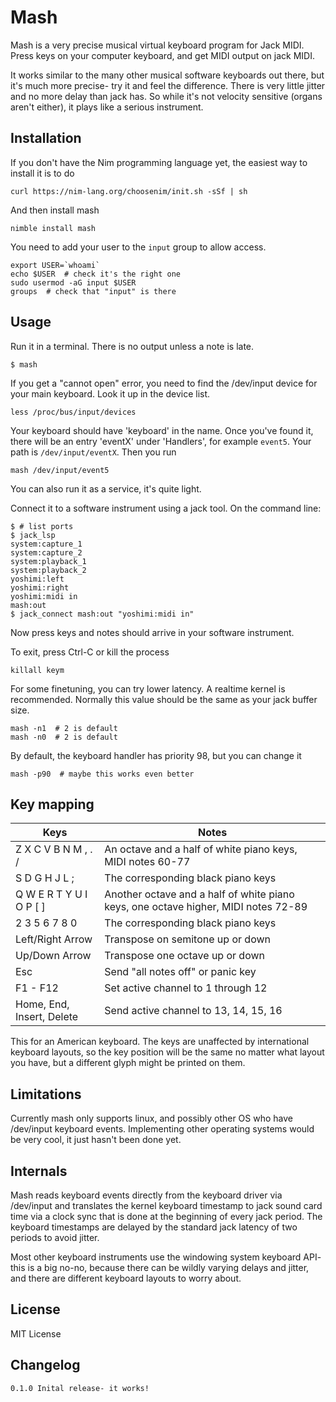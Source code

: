 Mash
====

Mash is a very precise musical virtual keyboard program for Jack MIDI. Press keys on your computer keyboard, and get MIDI output on jack MIDI.

It works similar to the many other musical software keyboards out there, but it's much more precise- try it and feel the difference. There is very little jitter and no more delay than jack has. So while it's not velocity sensitive (organs aren't either), it plays like a serious instrument.

Installation
------------

If you don't have the Nim programming language yet, the easiest way to install it is to do

```
curl https://nim-lang.org/choosenim/init.sh -sSf | sh
```

And then install mash

```
nimble install mash
```

You need to add your user to the `input` group to allow access.

```
export USER=`whoami`
echo $USER  # check it's the right one
sudo usermod -aG input $USER
groups  # check that "input" is there
```

Usage
-----

Run it in a terminal. There is no output unless a note is late.

```
$ mash
```

If you get a "cannot open" error, you need to find the /dev/input device for
your main keyboard. Look it up in the device list.

```
less /proc/bus/input/devices
```

Your keyboard should have 'keyboard' in the name. Once you've found it, there will be an entry 'eventX' under 'Handlers', for example `event5`. Your path is `/dev/input/eventX`. Then you run

```
mash /dev/input/event5
```

You can also run it as a service, it's quite light.

Connect it to a software instrument using a jack tool. On the command line:

```
$ # list ports
$ jack_lsp
system:capture_1
system:capture_2
system:playback_1
system:playback_2
yoshimi:left
yoshimi:right
yoshimi:midi in
mash:out
$ jack_connect mash:out "yoshimi:midi in"

```

Now press keys and notes should arrive in your software instrument.

To exit, press Ctrl-C or kill the process

```
killall keym
```

For some finetuning, you can try lower latency. A realtime kernel is recommended. Normally this value should be the same as your jack buffer size.

```
mash -n1  # 2 is default
mash -n0  # 2 is default
```

By default, the keyboard handler has priority 98, but you can change it

```
mash -p90  # maybe this works even better
```

Key mapping
-----------

| Keys | Notes |
| - | - |
| Z X C V B N M , . / | An octave and a half of white piano keys, MIDI notes 60-77  |
| S D G H J L ; | The corresponding black piano keys  |
| Q W E R T Y U I O P [ ] | Another octave and a half of white piano keys, one octave higher, MIDI notes 72-89  |
| 2 3 5 6 7 8 0 | The corresponding black piano keys  |
| Left/Right Arrow | Transpose on semitone up or down |
| Up/Down Arrow | Transpose one octave up or down |
| Esc | Send "all notes off" or panic key |
| F1 - F12 | Set active channel to 1 through 12 |
| Home, End, Insert, Delete | Send active channel to 13, 14, 15, 16 |

This for an American keyboard. The keys are unaffected by international keyboard layouts, so the key position will be the same no matter what layout you have, but a different glyph might be printed on them.

Limitations
-----------

Currently mash only supports linux, and possibly other OS who have /dev/input keyboard events. Implementing other operating systems would be very cool, it just hasn't been done yet.

Internals
---------

Mash reads keyboard events directly from the keyboard driver via /dev/input and translates the kernel keyboard timestamp to jack sound card time via a clock sync that is done at the beginning of every jack period. The keyboard timestamps are delayed by the standard jack latency of two periods to avoid jitter.

Most other keyboard instruments use the windowing system keyboard API- this is a big no-no, because there can be wildly varying delays and jitter, and there are different keyboard layouts to worry about.

License
-------

MIT License

Changelog
---------

```
0.1.0 Inital release- it works!
```

